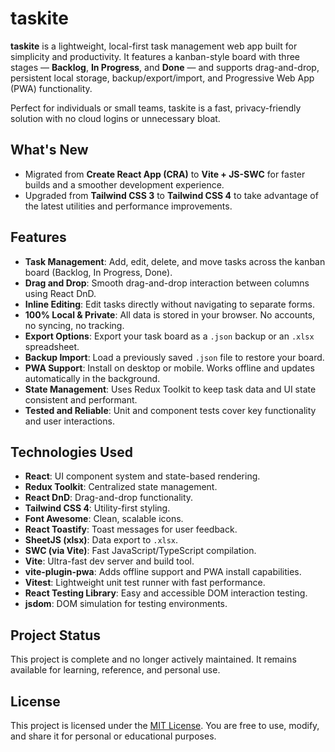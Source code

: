# taskite

**taskite** is a lightweight, local-first task management web app built for simplicity and productivity. It features a kanban-style board with three stages — **Backlog**, **In Progress**, and **Done** — and supports drag-and-drop, persistent local storage, backup/export/import, and Progressive Web App (PWA) functionality.

Perfect for individuals or small teams, taskite is a fast, privacy-friendly solution with no cloud logins or unnecessary bloat.

## What's New

- Migrated from **Create React App (CRA)** to **Vite + JS-SWC** for faster builds and a smoother development experience.
- Upgraded from **Tailwind CSS 3** to **Tailwind CSS 4** to take advantage of the latest utilities and performance improvements.

## Features

- **Task Management**: Add, edit, delete, and move tasks across the kanban board (Backlog, In Progress, Done).
- **Drag and Drop**: Smooth drag-and-drop interaction between columns using React DnD.
- **Inline Editing**: Edit tasks directly without navigating to separate forms.
- **100% Local & Private**: All data is stored in your browser. No accounts, no syncing, no tracking.
- **Export Options**: Export your task board as a `.json` backup or an `.xlsx` spreadsheet.
- **Backup Import**: Load a previously saved `.json` file to restore your board.
- **PWA Support**: Install on desktop or mobile. Works offline and updates automatically in the background.
- **State Management**: Uses Redux Toolkit to keep task data and UI state consistent and performant.
- **Tested and Reliable**: Unit and component tests cover key functionality and user interactions.

## Technologies Used

- **React**: UI component system and state-based rendering.
- **Redux Toolkit**: Centralized state management.
- **React DnD**: Drag-and-drop functionality.
- **Tailwind CSS 4**: Utility-first styling.
- **Font Awesome**: Clean, scalable icons.
- **React Toastify**: Toast messages for user feedback.
- **SheetJS (xlsx)**: Data export to `.xlsx`.
- **SWC (via Vite)**: Fast JavaScript/TypeScript compilation.
- **Vite**: Ultra-fast dev server and build tool.
- **vite-plugin-pwa**: Adds offline support and PWA install capabilities.
- **Vitest**: Lightweight unit test runner with fast performance.
- **React Testing Library**: Easy and accessible DOM interaction testing.
- **jsdom**: DOM simulation for testing environments.

## Project Status

This project is complete and no longer actively maintained. It remains available for learning, reference, and personal use.

## License

This project is licensed under the [MIT License](LICENSE). You are free to use, modify, and share it for personal or educational purposes.
